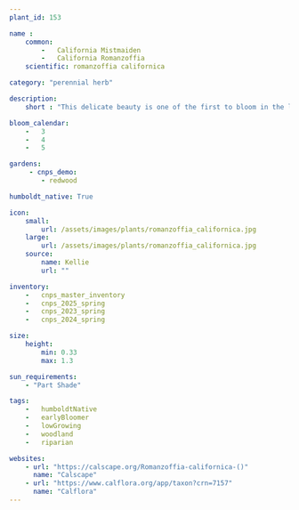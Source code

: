 ```yaml
---
plant_id: 153 

name :
    common: 
        -   California Mistmaiden
        -   California Romanzoffia
    scientific: romanzoffia californica

category: "perennial herb"

description: 
    short : "This delicate beauty is one of the first to bloom in the late winter. Dries out in the summer but returns with the rains - often with baby plants close by! Great for a woodland garden."

bloom_calendar: 
    -   3
    -   4
    -   5

gardens:
     - cnps_demo:
        - redwood

humboldt_native: True

icon: 
    small: 
        url: /assets/images/plants/romanzoffia_californica.jpg
    large: 
        url: /assets/images/plants/romanzoffia_californica.jpg
    source: 
        name: Kellie 
        url: "" 

inventory: 
    -   cnps_master_inventory
    -   cnps_2025_spring
    -   cnps_2023_spring
    -   cnps_2024_spring

size:
    height: 
        min: 0.33
        max: 1.3

sun_requirements: 
    - "Part Shade"

tags:  
    -   humboldtNative
    -   earlyBloomer
    -   lowGrowing
    -   woodland
    -   riparian

websites:
    - url: "https://calscape.org/Romanzoffia-californica-()"
      name: "Calscape"
    - url: "https://www.calflora.org/app/taxon?crn=7157"
      name: "Calflora"
---
```

